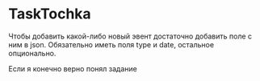 # TaskTochka

Чтобы добавить какой-либо новый эвент достаточно добавить поле с ним в json. Обязательно иметь поля type и date, остальное опционально. 

Если я конечно верно понял задание
